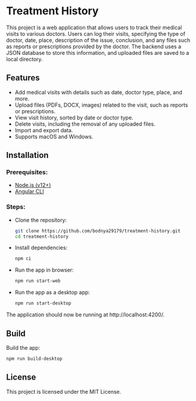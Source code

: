 # Treatment History

This project is a web application that allows users to track their medical visits to various doctors. Users can log
their visits, specifying the type of doctor, date, place, description of the issue, conclusion, and any files such as
reports or prescriptions provided by the doctor. The backend uses a JSON database to store this information, and
uploaded files are saved to a local directory.

## Features
- Add medical visits with details such as date, doctor type, place, and more.
- Upload files (PDFs, DOCX, images) related to the visit, such as reports or prescriptions.
- View visit history, sorted by date or doctor type.
- Delete visits, including the removal of any uploaded files.
- Import and export data.
- Supports macOS and Windows.

## Installation

### Prerequisites:
- [Node.js (v12+)](https://nodejs.org/)
- [Angular CLI](https://angular.dev/)

### Steps:

- Clone the repository:

   ```bash
   git clone https://github.com/bodnya29179/treatment-history.git
   cd treatment-history
   ```

- Install dependencies:

   ```bash
   npm ci
   ```
  
- Run the app in browser:

   ```bash
   npm run start-web
   ```

- Run the app as a desktop app:

   ```bash
   npm run start-desktop
   ```

The application should now be running at http://localhost:4200/.

## Build

Build the app:

   ```bash
   npm run build-desktop
   ```

## License
This project is licensed under the MIT License.

